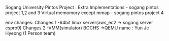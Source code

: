 Sogang University Pintos Project :
	Extra Implementations - sogang pintos project 1,2 and 3 
	Virtual memomory except mmap - sogang pintos project 4

env changes:
	Changes 1 -64bit linux server(aws_ec2 -> sogang server cspro9)
	Changes 2 -VMM(simulator) BOCHS ->QEMU
name : 
	Yun Je Hyeong (1 Person team)
